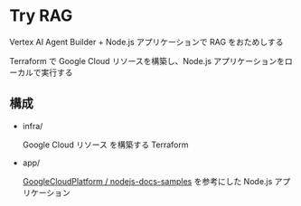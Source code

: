 # Try RAG

Vertex AI Agent Builder + Node.js アプリケーションで RAG をおためしする

Terraform で Google Cloud リソースを構築し、Node.js アプリケーションをローカルで実行する

## 構成

- infra/

  Google Cloud リソース を構築する Terraform

- app/

  [GoogleCloudPlatform / nodejs-docs-samples](https://github.com/GoogleCloudPlatform/nodejs-docs-samples/tree/main/generative-ai/snippets/grounding) を参考にした Node.js アプリケーション
